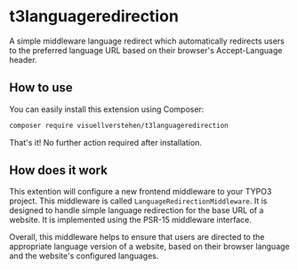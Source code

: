 # t3languageredirection
A simple middleware language redirect which automatically redirects users to the preferred language URL based on their browser's Accept-Language header.

## How to use

You can easily install this extension using Composer:

```bash
composer require visuellverstehen/t3languageredirection
```

That's it! No further action required after installation.


## How does it work
This extention will configure a new frontend middleware to your TYPO3 project. This middleware is called `LanguageRedirectionMiddleware`. It is designed to handle simple language redirection for the base URL of a website. It is implemented using the PSR-15 middleware interface.

Overall, this middleware helps to ensure that users are directed to the appropriate language version of a website, based on their browser language and the website's configured languages.
